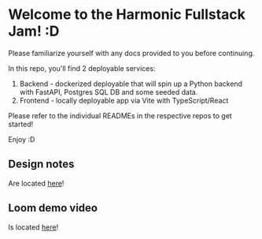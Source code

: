 # Welcome to the Harmonic Fullstack Jam! :D

Please familiarize yourself with any docs provided to you before continuing.

In this repo, you'll find 2 deployable services:
1. Backend - dockerized deployable that will spin up a Python backend with FastAPI, Postgres SQL DB and some seeded data.
2. Frontend - locally deployable app via Vite with TypeScript/React

Please refer to the individual READMEs in the respective repos to get started!

Enjoy :D

## Design notes
Are located [here](https://docs.google.com/document/d/1kNcTIon2Qs_7244qLb2FOOa5mLgTUPgoGnJVCLc8xyc/edit?usp=sharing)!

## Loom demo video
Is located [here](https://www.loom.com/share/70001625859a4db0b1cd94f8711827d3?sid=ceda9f14-4551-44ea-a364-abcc10b31fb4)!
